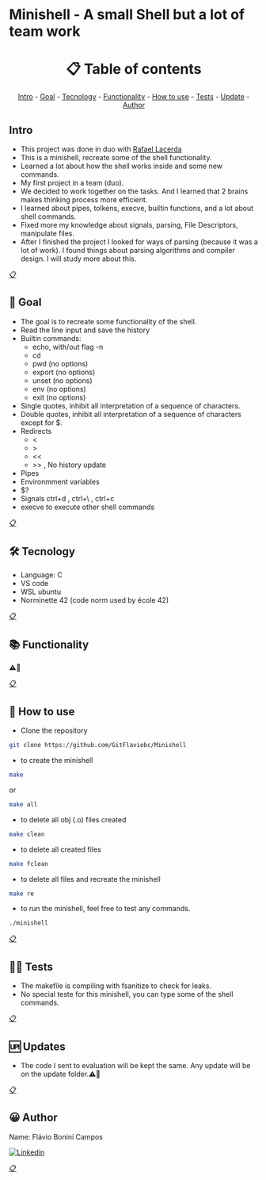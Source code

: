 # Minishell - A small Shell but a lot of team work

<h1 name ="content" align = "center">📋 Table of contents</h1>
<p align = "center">
  <a href = "#intro">Intro</a> -
  <a href = "#goal">Goal</a> -
  <a href = "#tec">Tecnology</a> -
  <a href = "#function">Functionality</a> -
  <a href = "#how">How to use</a> -
  <a href = "#test">Tests</a> -
  <a href = "#update">Update</a> -
  <a href = "#author">Author</a>
</p>

<a name="intro"/> <h2> Intro </h2> </a>
- This project was done in duo with [Rafael Lacerda](https://github.com/rafalacerda1530)
- This is a minishell, recreate some of the shell functionality.
- Learned a lot about how the shell works inside and some new commands.
- My first project in a team (duo).
- We decided to work together on the tasks. And I learned that 2 brains makes thinking process more efficient.
- I learned about pipes, tolkens, execve, builtin functions, and a lot about shell commands. 
- Fixed more my knowledge about signals, parsing, File Descriptors, manipulate files.
- After I finished the project I looked for ways of parsing (because it was a lot of work). I found things about parsing algorithms and compiler design. I will study more about this. 
<p></p>
<a href = "#content">📋</a>

<a name="goal"/> <h2> 🎯 Goal </h2> </a>
- The goal is to recreate some functionality of the shell.
- Read the line input and save the history
- Builtin commands: 
    - echo, with/out flag -n
    - cd
    - pwd (no options)
    - export (no options)
    - unset (no options)
    - env (no options)
    - exit (no options)
- Single quotes, inhibit all interpretation of a sequence of characters.
- Double quotes, inhibit all interpretation of a sequence of characters except for $.
- Redirects
    - \<
    - \>
    - \<<
    - \>> , No history update
- Pipes
- Environmment variables
- $?
- Signals ctrl+d , ctrl+\ , ctrl+c
- execve to execute other shell commands
<p></p>
<a href = "#content">📋</a>

<a name="tec"/> <h2> 🛠️ Tecnology </h2> </a>
- Language: C
- VS code
- WSL ubuntu
- Norminette 42 (code norm used by école 42)
<p></p>
<a href = "#content">📋</a>

<a name="function"/> <h2> 📚 Functionality </h2> </a>

⚠️🚧

<p></p>
<a href = "#content">📋</a>

<a name="how"/> <h2> 📖 How to use </h2> </a>

- Clone the repository
```bash
git clone https://github.com/GitFlaviobc/Minishell
```
- to create the minishell
```bash
make
```
or
```bash
make all
```
- to delete all obj (.o) files created
```bash
make clean
```
 - to delete all created files
```bash
make fclean
```
 - to delete all files and recreate the minishell
```bash
make re
```
- to run the minishell, feel free to test any commands.
```bash
./minishell
```
<p></p>
<a href = "#content">📋</a>

<a name="test"/> <h2> 👨‍💻 Tests </h2> </a>
- The makefile is compiling with fsanitize to check for leaks.
- No special teste for this minishell, you can type some of the shell commands.
<p></p>
<a href = "#content">📋</a>

<a name="update"/> <h2> 🆙 Updates </h2> </a>
- The code I sent to evaluation will be kept the same. Any update will be on the update folder.⚠️🚧
<p></p>
<a href = "#content">📋</a>

<a name="author"/> <h2> 😀 Author </h2> </a>
Name: Flávio Bonini Campos
<p></p>

[![Linkedin](https://img.shields.io/badge/LinkedIn-0077B5?style=for-the-badge&logo=linkedin&logoColor=white)](https://www.linkedin.com/in/flaviobc88/)
<p></p>
<a href = "#content">📋</a>
<p></p>
